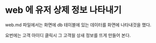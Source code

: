 # web 에 유저 상제 정보 나타내기 

web.md 파일에서는 화면에 db 테이블에 있는 데이터를 화면에 나타내것을 했다.

요번에는 고객 아이디 클릭시 그 고객읠 상새 정보를 뜨게 만들어 본다.

